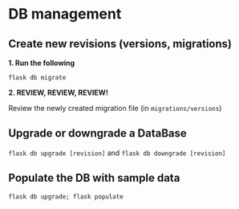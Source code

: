 
# DB management

## Create new revisions (versions, migrations)

**1. Run the following**

`flask db migrate`

**2. REVIEW, REVIEW, REVIEW!**

Review the newly created migration file (in `migrations/versions`)

## Upgrade or downgrade a DataBase

`flask db upgrade [revision]` and `flask db downgrade [revision]`

## Populate the DB with sample data

`flask db upgrade; flask populate`